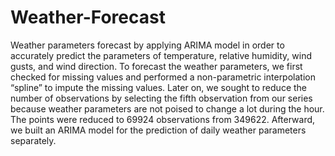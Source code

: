 # Weather-Forecast
Weather parameters forecast by applying ARIMA model in order to accurately predict the parameters of temperature, relative
humidity, wind gusts, and wind direction. 
To forecast the weather parameters, we first checked for missing values and performed a non-parametric interpolation “spline” to impute the missing values. Later on, we sought to reduce the number of observations by selecting the fifth observation from our series because weather parameters are not poised to change a lot during the hour. The points
were reduced to 69924 observations from 349622. Afterward, we built an ARIMA model for the prediction of daily weather parameters separately.
